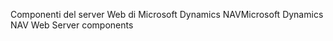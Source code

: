 <span data-ttu-id="b770b-101">Componenti del server Web di Microsoft Dynamics NAV</span><span class="sxs-lookup"><span data-stu-id="b770b-101">Microsoft Dynamics NAV Web Server components</span></span>